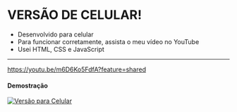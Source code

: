 # **VERSÃO DE CELULAR!**

- Desenvolvido para celular
- Para funcionar corretamente, assista o meu vídeo no YouTube
- Usei HTML, CSS e JavaScript

------------

 https://youtu.be/m6D6Ko5FdfA?feature=shared

#### Demostração
[![Versão para Celular](https://github.com/welson-rodrigues/foto-video-caneta-azul "Versão para Celular")](https://youtu.be/m6D6Ko5FdfA?feature=shared "Versão para Celular")

